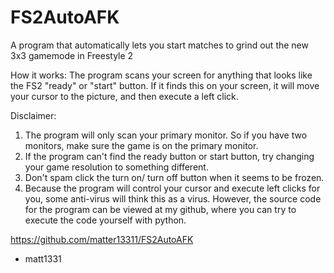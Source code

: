 # FS2AutoAFK
A program that automatically lets you start matches to grind out the new 3x3 gamemode in Freestyle 2


How it works:
The program scans your screen for anything that looks like the FS2 "ready" or "start" button.
If it finds this on your screen, it will move your cursor to the picture, and then execute a left click.


Disclaimer:
1. The program will only scan your primary monitor. So if you have two monitors, make sure the game is on the primary monitor.
1. If the program can't find the ready button or start button, try changing your game resolution to something different.
1. Don't spam click the turn on/ turn off button when it seems to be frozen. 
1. Because the program will control your cursor and execute left clicks for you, some anti-virus will think this as a virus. However,
the source code for the program can be viewed at my github, where you can try to execute the code yourself with python.

https://github.com/matter13311/FS2AutoAFK


- matt1331
